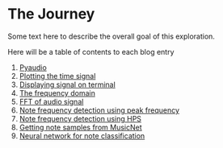 ---
---

The Journey
=====


Some text here to describe the overall goal of this exploration.

Here will be a table of contents to each blog entry

1. [Pyaudio](pyaudio.md)
2. [Plotting the time signal](plottimesignal.md)
3. [Displaying signal on terminal](displayonterminal.md)
4. [The frequency domain](freqdomain.md)
5. [FFT of audio signal](audiofft.md)
5. [Note frequency detection using peak frequency](peakfreq.md)
6. [Note frequency detection using HPS](hps.md)
7. [Getting note samples from MusicNet](musicnet.md) 
8. [Neural network for note classification](nnclassification.md)

